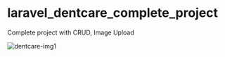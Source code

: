 # laravel_dentcare_complete_project
Complete project with CRUD, Image Upload  


![dentcare-img1](https://github.com/adnanmuhammed77/laravel_dentcare_complete_project/assets/123747361/9237830e-ec98-4308-90b5-9182846c45b1)

